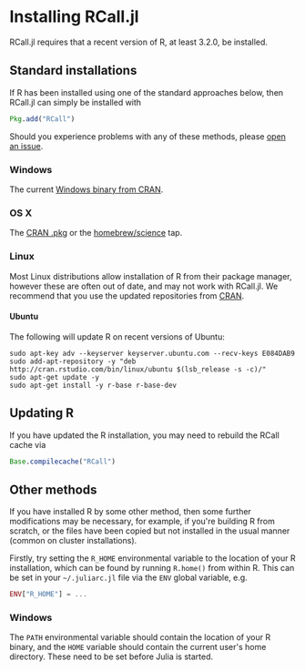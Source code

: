 # Installing RCall.jl

RCall.jl requires that a recent version of R, at least 3.2.0, be installed. 

## Standard installations

If R has been installed using one of the standard approaches below, then RCall.jl can simply be installed with
```julia
Pkg.add("RCall")
```
Should you experience problems with any of these methods, please [open an issue](https://github.com/JuliaStats/RCall.jl/issues/new).


### Windows
The current [Windows binary from CRAN](https://cran.r-project.org/bin/windows/base/).

### OS X
The [CRAN .pkg](https://cran.r-project.org/bin/macosx/) or the [homebrew/science](https://github.com/Homebrew/homebrew-science) tap.

### Linux
Most Linux distributions allow installation of R from their package manager, however these are often out of date, and may not work with RCall.jl. We recommend that you use the updated repositories from [CRAN](https://cran.r-project.org/bin/linux/).

#### Ubuntu
The following will update R on recent versions of Ubuntu:

    sudo apt-key adv --keyserver keyserver.ubuntu.com --recv-keys E084DAB9
    sudo add-apt-repository -y "deb http://cran.rstudio.com/bin/linux/ubuntu $(lsb_release -s -c)/"
    sudo apt-get update -y
    sudo apt-get install -y r-base r-base-dev



## Updating R

If you have updated the R installation, you may need to rebuild the RCall cache via
```julia
Base.compilecache("RCall")
```
     
## Other methods

If you have installed R by some other method, then some further modifications may be necessary, for example, if you're building R from scratch, or the files have been copied but not installed in the usual manner (common on cluster installations).

Firstly, try setting the `R_HOME` environmental variable to the location of your R installation, which can be found by running `R.home()` from within R. This can be set in your `~/.juliarc.jl` file via the `ENV` global variable, e.g.
```julia
ENV["R_HOME"] = ...
```

### Windows

The `PATH` environmental variable should contain the location of your R binary, and the `HOME` variable should contain the current user's home directory. These need to be set before Julia is started.

